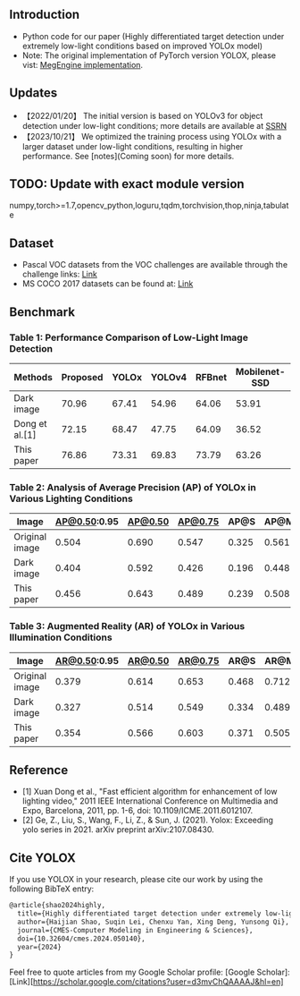 ## Introduction
* Python code for our paper (Highly differentiated target detection under extremely low-light conditions based on improved YOLOx model)
* Note: The original implementation of PyTorch version YOLOX, please vist: [MegEngine implementation](https://github.com/MegEngine/YOLOX).

## Updates
* 【2022/01/20】 The initial version is based on YOLOv3 for object detection under low-light conditions; more details are available at [SSRN](https://assets.researchsquare.com/files/rs-1212268/v1_covered.pdf?c=1642711187)
* 【2023/10/21】 We optimized the training process using YOLOx with a larger dataset under low-light conditions, resulting in higher performance. See [notes](Coming soon) for more details.

## TODO: Update with exact module version
numpy,torch>=1.7,opencv_python,loguru,tqdm,torchvision,thop,ninja,tabulate

## Dataset
* Pascal VOC datasets from the VOC challenges are available through the challenge links: [Link](http://host.robots.ox.ac.uk/pascal/VOC/)
* MS COCO 2017 datasets can be found at: [Link](https://cocodataset.org/#home)

## Benchmark
### Table 1: Performance Comparison of Low-Light Image Detection

| Methods          | Proposed | YOLOx | YOLOv4 | RFBnet | Mobilenet-SSD | Faster-RCNN | M2det   |
|------------------|----------|-------|--------|--------|---------------|-------------|---------|
| Dark image       | 70.96    | 67.41 | 54.96  | 64.06  | 53.91         | 65.19       | 65.09   |
| Dong et al.[1]   | 72.15 | 68.47 | 47.75  | 64.09  | 36.52         | 62.71       | 62.20   |
| This paper       | 76.86    | 73.31 | 69.83  | 73.79  | 63.26         | 62.75       | 72.32   |

### Table 2: Analysis of Average Precision (AP) of YOLOx in Various Lighting Conditions

| Image            | AP@0.50:0.95 | AP@0.50 | AP@0.75 | AP@S   | AP@M   | AP@L   |
|------------------|--------------|---------|---------|--------|--------|--------|
| Original image   | 0.504        | 0.690   | 0.547   | 0.325  | 0.561  | 0.669  |
| Dark image       | 0.404        | 0.592   | 0.426   | 0.196  | 0.448  | 0.597  |
| This paper       | 0.456        | 0.643   | 0.489   | 0.239  | 0.508  | 0.650  |

### Table 3: Augmented Reality (AR) of YOLOx in Various Illumination Conditions

| Image            | AR@0.50:0.95 | AR@0.50 | AR@0.75 | AR@S   | AR@M   | AR@L   |
|------------------|--------------|---------|---------|--------|--------|--------|
| Original image   | 0.379        | 0.614   | 0.653   | 0.468  | 0.712  | 0.825  |
| Dark image       | 0.327        | 0.514   | 0.549   | 0.334  | 0.489  | 0.687  |
| This paper       | 0.354        | 0.566   | 0.603   | 0.371  | 0.505  | 0.669  |

## Reference
* [1] Xuan Dong et al., "Fast efficient algorithm for enhancement of low lighting video," 2011 IEEE International Conference on Multimedia and Expo, Barcelona, 2011, pp. 1-6, doi: 10.1109/ICME.2011.6012107.
* [2] Ge, Z., Liu, S., Wang, F., Li, Z., & Sun, J. (2021). Yolox: Exceeding yolo series in 2021. arXiv preprint arXiv:2107.08430.

</details>

## Cite YOLOX
If you use YOLOX in your research, please cite our work by using the following BibTeX entry:

```latex
@article{shao2024highly,
  title={Highly differentiated target detection under extremely low-light conditions based on improved YOLOx model},
  author={Haijian Shao, Suqin Lei, Chenxu Yan, Xing Deng, Yunsong Qi},
  journal={CMES-Computer Modeling in Engineering & Sciences},
  doi={10.32604/cmes.2024.050140},
  year={2024}
}
```
Feel free to quote articles from my Google Scholar profile: [Google Scholar]: 
[Link][https://scholar.google.com/citations?user=d3mvChQAAAAJ&hl=en]

